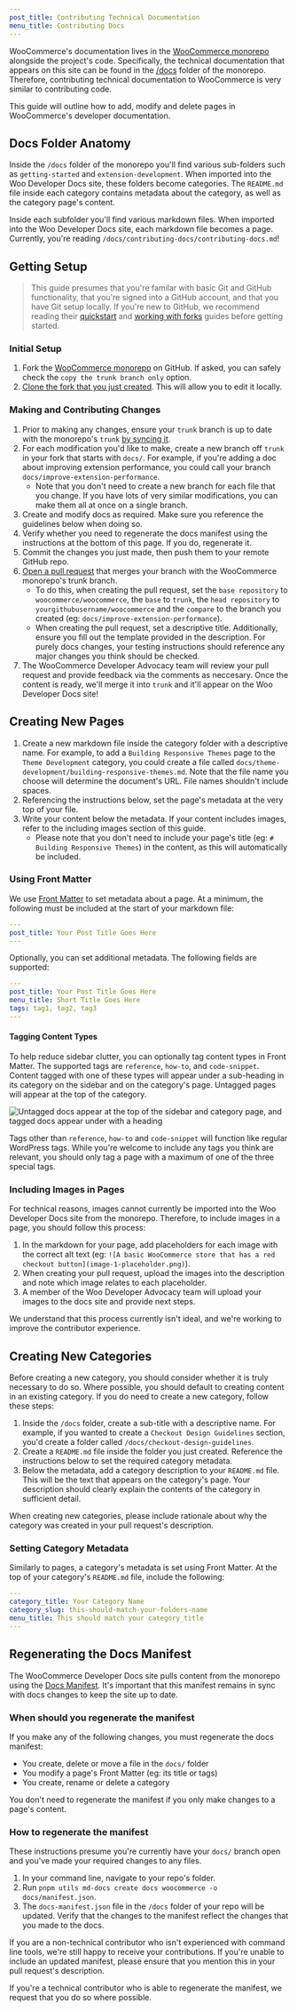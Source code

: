 ```yaml
---
post_title: Contributing Technical Documentation
menu_title: Contributing Docs
---
```


WooCommerce's documentation lives in the [WooCommerce monorepo](https://github.com/woocommerce/woocommerce) alongside the project's code. Specifically, the technical documentation that appears on this site can be found in the [/docs](https://github.com/woocommerce/woocommerce/tree/trunk/docs) folder of the monorepo. Therefore, contributing technical documentation to WooCommerce is very similar to contributing code.

This guide will outline how to add, modify and delete pages in WooCommerce's developer documentation.

## Docs Folder Anatomy

Inside the `/docs` folder of the monorepo you'll find various sub-folders such as `getting-started` and `extension-development`. When imported into the Woo Developer Docs site, these folders become categories. The `README.md` file inside each category contains metadata about the category, as well as the category page's content.

Inside each subfolder you'll find various markdown files. When imported into the Woo Developer Docs site, each markdown file becomes a page. Currently, you're reading `/docs/contributing-docs/contributing-docs.md`!

## Getting Setup

> This guide presumes that you're familar with basic Git and GitHub functionality, that you're signed into a GitHub account, and that you have Git setup locally. If you're new to GitHub, we recommend reading their [quickstart](https://docs.github.com/en/get-started/quickstart/hello-world) and [working with forks](https://docs.github.com/en/pull-requests/collaborating-with-pull-requests/working-with-forks/fork-a-repo) guides before getting started.

### Initial Setup

1. Fork the [WooCommerce monorepo](https://github.com/woocommerce/woocommerce) on GitHub. If asked, you can safely check the `copy the trunk branch only` option.
2. [Clone the fork that you just created](https://docs.github.com/en/repositories/creating-and-managing-repositories/cloning-a-repository). This will allow you to edit it locally.

### Making and Contributing Changes

1. Prior to making any changes, ensure your `trunk` branch is up to date with the monorepo's `trunk` [by syncing it](https://docs.github.com/en/pull-requests/collaborating-with-pull-requests/working-with-forks/syncing-a-fork).
2. For each modification you'd like to make, create a new branch off `trunk` in your fork that starts with `docs/`. For example, if you're adding a doc about improving extension performance, you could call your branch `docs/improve-extension-performance`.
    * Note that you don't need to create a new branch for each file that you change. If you have lots of very similar modifications, you can make them all at once on a single branch.
3. Create and modify docs as required. Make sure you reference the guidelines below when doing so.
4. Verify whether you need to regenerate the docs manifest using the instructions at the bottom of this page. If you do, regenerate it.
5. Commit the changes you just made, then push them to your remote GitHub repo.
6. [Open a pull request](https://docs.github.com/en/pull-requests/collaborating-with-pull-requests/proposing-changes-to-your-work-with-pull-requests/creating-a-pull-request) that merges your branch with the WooCommerce monorepo's trunk branch.
    * To do this, when creating the pull request, set the `base repository` to `woocommerce/woocommerce`, the `base` to `trunk`, the `head repository` to `yourgithubusername/woocommerce` and the `compare` to the branch you created (eg: `docs/improve-extension-performance`).
    * When creating the pull request, set a descriptive title. Additionally, ensure you fill out the template provided in the description. For purely docs changes, your testing instructions should reference any major changes you think should be checked.
7. The WooCommerce Developer Advocacy team will review your pull request and provide feedback via the comments as neccesary. Once the content is ready, we'll merge it into `trunk` and it'll appear on the Woo Developer Docs site!

## Creating New Pages

1. Create a new markdown file inside the category folder with a descriptive name. For example, to add a `Building Responsive Themes` page to the `Theme Development` category, you could create a file called `docs/theme-development/building-responsive-themes.md`. Note that the file name you choose will determine the document's URL. File names shouldn't include spaces.
2. Referencing the instructions below, set the page's metadata at the very top of your file.
3. Write your content below the metadata. If your content includes images, refer to the including images section of this guide.
    * Please note that you don't need to include your page's title (eg: `# Building Responsive Themes`) in the content, as this will automatically be included.

### Using Front Matter

We use [Front Matter](https://jekyllrb.com/docs/front-matter/) to set metadata about a page. At a minimum, the following must be included at the start of your markdown file:

```yaml
---
post_title: Your Post Title Goes Here
---
```

Optionally, you can set additional metadata. The following fields are supported:

```yaml
---
post_title: Your Post Title Goes Here
menu_title: Short Title Goes Here
tags: tag1, tag2, tag3
---
```

#### Tagging Content Types

To help reduce sidebar clutter, you can optionally tag content types in Front Matter. The supported tags are `reference`, `how-to`, and `code-snippet`. Content tagged with one of these types will appear under a sub-heading in its category on the sidebar and on the category's page. Untagged pages will appear at the top of the category.

![Untagged docs appear at the top of the sidebar and category page, and tagged docs appear under with a heading](https://developer.woo.comdocs/wp-content/uploads/sites/3/2024/01/CleanShot-2024-01-15-at-14.01.16@2x.png)

Tags other than `reference`, `how-to` and `code-snippet` will function like regular WordPress tags. While you're welcome to include any tags you think are relevant, you should only tag a page with a maximum of one of the three special tags.

### Including Images in Pages

For technical reasons, images cannot currently be imported into the Woo Developer Docs site from the monorepo. Therefore, to include images in a page, you should follow this process:

1. In the markdown for your page, add placeholders for each image with the correct alt text (eg: `![A basic WooCommerce store that has a red checkout button](image-1-placeholder.png)`).
2. When creating your pull request, upload the images into the description and note which image relates to each placeholder.
3. A member of the Woo Developer Advocacy team will upload your images to the docs site and provide next steps.

We understand that this process currently isn't ideal, and we're working to improve the contributor experience.

## Creating New Categories

Before creating a new category, you should consider whether it is truly necessary to do so. Where possible, you should default to creating content in an existing category. If you do need to create a new category, follow these steps:

1. Inside the `/docs` folder, create a sub-title with a descriptive name. For example, if you wanted to create a `Checkout Design Guidelines` section, you'd create a folder called `/docs/checkout-design-guidelines`.
2. Create a `README.md` file inside the folder you just created. Reference the instructions below to set the required category metadata.
3. Below the metadata, add a category description to your `README.md` file. This will be the text that appears on the category's page. Your description should clearly explain the contents of the category in sufficient detail.

When creating new categories, please include rationale about why the category was created in your pull request's description. 

### Setting Category Metadata

Similarly to pages, a category's metadata is set using Front Matter. At the top of your category's `README.md` file, include the following:

```yaml
---
category_title: Your Category Name
category_slug: this-should-match-your-folders-name
menu_title: This should match your category_title
---
```

## Regenerating the Docs Manifest

The WooCommerce Developer Docs site pulls content from the monorepo using the [Docs Manifest](https://github.com/woocommerce/woocommerce/blob/trunk/docs/docs-manifest.json). It's important that this manifest remains in sync with docs changes to keep the site up to date.

### When should you regenerate the manifest

If you make any of the following changes, you must regenerate the docs manifest:

* You create, delete or move a file in the `docs/` folder
* You modify a page's Front Matter (eg: its title or tags)
* You create, rename or delete a category

You don't need to regenerate the manifest if you only make changes to a page's content.

### How to regenerate the manifest

These instructions presume you're currently have your `docs/` branch open and you've made your required changes to any files.

1. In your command line, navigate to your repo's folder.
2. Run `pnpm utils md-docs create docs woocommerce -o docs/manifest.json`.
3. The `docs-manifest.json` file in the `/docs` folder of your repo will be updated. Verify that the changes to the manifest reflect the changes that you made to the docs.

If you are a non-technical contributor who isn't experienced with command line tools, we're still happy to receive your contributions. If you're unable to include an updated manifest, please ensure that you mention this in your pull request's description.

If you're a technical contributor who is able to regenerate the manifest, we request that you do so where possible.
